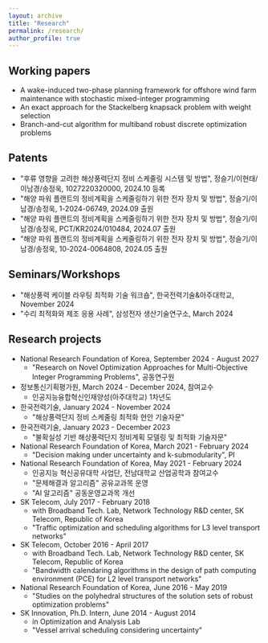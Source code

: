 ```yaml
---
layout: archive
title: "Research"
permalink: /research/
author_profile: true
---
```

## **Working papers**
- A wake-induced two-phase planning framework for offshore wind farm maintenance with stochastic mixed-integer programming
- An exact approach for the Stackelberg knapsack problem with weight selection
- Branch-and-cut algorithm for multiband robust discrete optimization problems

## **Patents**
- "후류 영향을 고려한 해상풍력단지 정비 스케줄링 시스템 및 방법", 정슬기/이현태/이남경/송정욱, 1027220320000, 2024.10 등록
- "해양 파워 플랜트의 정비계획을 스케줄링하기 위한 전자 장치 및 방법", 정슬기/이남경/송정욱, 1-2024-06749, 2024.09 출원
- "해양 파워 플랜트의 정비계획을 스케줄링하기 위한 전자 장치 및 방법", 정슬기/이남경/송정욱, PCT/KR2024/010484, 2024.07 출원
- "해양 파워 플랜트의 정비계획을 스케줄링하기 위한 전자 장치 및 방법", 정슬기/이남경/송정욱, 10-2024-0064808, 2024.05 출원

## **Seminars/Workshops**
- "해상풍력 케이블 라우팅 최적화 기술 워크숍", 한국전력기술&아주대학교, November 2024
- "수리 최적화와 제조 응용 사례", 삼성전자 생산기술연구소, March 2024

## **Research projects**
- National Research Foundation of Korea, September 2024 - August 2027
  - "Research on Novel Optimization Approaches for Multi-Objective Integer Programming Problems", 공동연구원
- 정보통신기획평가원, March 2024 - December 2024, 참여교수
  - 인공지능융합혁신인재양성(아주대학교) 1차년도
- 한국전력기술, January 2024 - November 2024
  - "해상풍력단지 정비 스케줄링 최적화 현안 기술자문"  
- 한국전력기술, January 2023 - December 2023
  - "불확실성 기반 해상풍력단지 정비계획 모델링 및 최적화 기술자문"
- National Research Foundation of Korea, March 2021 - February 2024
  - "Decision making under uncertainty and k-submodularity", PI
- National Research Foundation of Korea, May 2021 - February 2024
  - 인공지능 혁신공유대학 사업단, 전남대학교 산업공학과 참여교수
  - "문제해결과 알고리즘" 공유교과목 운영
  - "AI 알고리즘" 공동운영교과목 개선
- SK Telecom, July 2017 - February 2018
  - with Broadband Tech. Lab, Network Technology R&D center, SK Telecom, Republic of Korea
  - "Traffic optimization and scheduling algorithms for L3 level transport networks"
- SK Telecom, October 2016 - April 2017
  - with Broadband Tech. Lab, Network Technology R&D center, SK Telecom, Republic of Korea
  - "Bandwidth calendaring algorithms in the design of path computing environment (PCE) for L2 level transport networks"
- National Research Foundation of Korea, June 2016 - May 2019
  - "Studies on the polyhedral structures of the solution sets of robust optimization problems"
- SK Innovation, Ph.D. Intern, June 2014 - August 2014
  - in Optimization and Analysis Lab
  - "Vessel arrival scheduling considering uncertainty"


